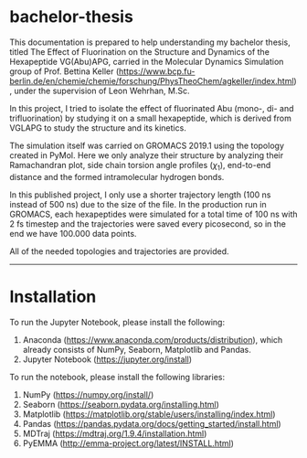 # bachelor-thesis

This documentation is prepared to help understanding my bachelor thesis, titled The Effect of Fluorination on the Structure and Dynamics of the Hexapeptide VG(Abu)APG, carried in the Molecular Dynamics Simulation group of Prof. Bettina Keller (https://www.bcp.fu-berlin.de/en/chemie/chemie/forschung/PhysTheoChem/agkeller/index.html), under the supervision of Leon Wehrhan, M.Sc.

In this project, I tried to isolate the effect of fluorinated Abu (mono-, di- and trifluorination) by studying it on a small hexapeptide, which is derived from VGLAPG to study the structure and its kinetics.

The simulation itself was carried on GROMACS 2019.1 using the topology created in PyMol. Here we only analyze their structure by analyzing their Ramachandran plot, side chain torsion angle profiles ($\chi_1$), end-to-end distance and the formed intramolecular hydrogen bonds.

In this published project, I only use a shorter trajectory length (100 ns instead of 500 ns) due to the size of the file. In the production run in GROMACS, each hexapeptides were simulated for a total time of 100 ns with 2 fs timestep and the trajectories were saved every picosecond, so in the end we have 100.000 data points.

All of the needed topologies and trajectories are provided.

---

# Installation

To run the Jupyter Notebook, please install the following:
1. Anaconda (https://www.anaconda.com/products/distribution), which already consists of NumPy, Seaborn, Matplotlib and Pandas.
2. Jupyter Notebook (https://jupyter.org/install)

To run the notebook, please install the following libraries:
1. NumPy (https://numpy.org/install/)
2. Seaborn (https://seaborn.pydata.org/installing.html)
3. Matplotlib (https://matplotlib.org/stable/users/installing/index.html)
4. Pandas (https://pandas.pydata.org/docs/getting_started/install.html)
5. MDTraj (https://mdtraj.org/1.9.4/installation.html)
6. PyEMMA (http://emma-project.org/latest/INSTALL.html)
